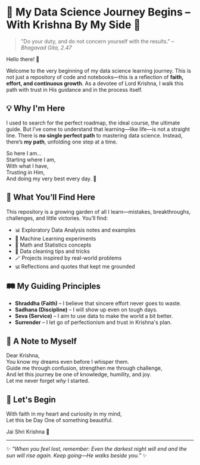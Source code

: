 # 🌼 My Data Science Journey Begins – With Krishna By My Side 🌼

> "Do your duty, and do not concern yourself with the results." – *Bhagavad Gita, 2.47*

Hello there! 🙏

Welcome to the very beginning of my data science learning journey. This is not just a repository of code and notebooks—this is a reflection of **faith, effort, and continuous growth**. As a devotee of Lord Krishna, I walk this path with trust in His guidance and in the process itself.

## 💡 Why I'm Here

I used to search for the perfect roadmap, the ideal course, the ultimate guide. But I’ve come to understand that learning—like life—is not a straight line. There is **no single perfect path** to mastering data science. Instead, there’s **my path**, unfolding one step at a time.

So here I am...  
Starting where I am,  
With what I have,  
Trusting in Him,  
And doing my very best every day. 🙌

## 📘 What You’ll Find Here

This repository is a growing garden of all I learn—mistakes, breakthroughs, challenges, and little victories. You’ll find:

- 📊 Exploratory Data Analysis notes and examples  
- 🧠 Machine Learning experiments  
- 🔢 Math and Statistics concepts  
- 🧹 Data cleaning tips and tricks  
- 🪄 Projects inspired by real-world problems  
- 🕉️ Reflections and quotes that kept me grounded

## 🛤️ My Guiding Principles

- **Shraddha (Faith)** – I believe that sincere effort never goes to waste.
- **Sadhana (Discipline)** – I will show up even on tough days.
- **Seva (Service)** – I aim to use data to make the world a bit better.
- **Surrender** – I let go of perfectionism and trust in Krishna's plan.

## 🌼 A Note to Myself

Dear Krishna,  
You know my dreams even before I whisper them.  
Guide me through confusion, strengthen me through challenge,  
And let this journey be one of knowledge, humility, and joy.  
Let me never forget *why* I started.

## 🚀 Let's Begin

With faith in my heart and curiosity in my mind,  
Let this be Day One of something beautiful.

Jai Shri Krishna 🦚

---
✨ *“When you feel lost, remember: Even the darkest night will end and the sun will rise again. Keep going—He walks beside you.”* ✨
